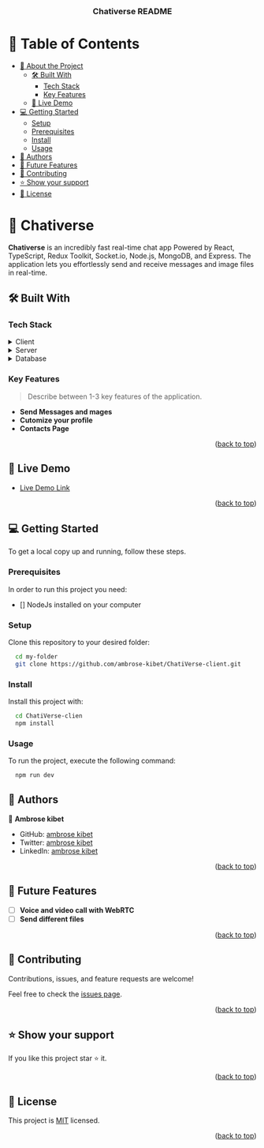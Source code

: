 <a name="readme-top"></a>

<div align="center">
  <br/>
  <h3><b>Chativerse README</b></h3>

</div>

<!-- TABLE OF CONTENTS -->

# 📗 Table of Contents

- [📖 About the Project](#about-project)
  - [🛠 Built With](#built-with)
    - [Tech Stack](#tech-stack)
    - [Key Features](#key-features)
  - [🚀 Live Demo](#live-demo)
- [💻 Getting Started](#getting-started)
  - [Setup](#setup)
  - [Prerequisites](#prerequisites)
  - [Install](#install)
  - [Usage](#usage)
- [👥 Authors](#authors)
- [🔭 Future Features](#future-features)
- [🤝 Contributing](#contributing)
- [⭐️ Show your support](#support)
- [📝 License](#license)

<!-- PROJECT DESCRIPTION -->

# 📖 Chativerse <a name="about-project"></a>

**Chativerse** is an incredibly fast real-time chat app Powered by React, TypeScript, Redux Toolkit, Socket.io, Node.js, MongoDB, and Express. The application lets you effortlessly send and receive messages and image files in real-time.

## 🛠 Built With <a name="built-with"></a>

### Tech Stack <a name="tech-stack"></a>

<details>
  <summary>Client</summary>
  <ul>
    <li><a href="https://reactjs.org/">React.js</a></li>
      <li><a href="https://reactjs.org/">Vite</a></li>
      <li><a href="https://reactjs.org/">Typescript</a></li>
      <li><a href="https://reactjs.org/">Redux Toolkit</a></li>
      <li><a href="https://reactjs.org/">Socket.io</a></li>
  </ul>
</details>

<details>
  <summary>Server</summary>
  <ul>
    <li><a href="https://expressjs.com/">Express.js</a></li>
    <li><a href="https://expressjs.com/">Nodejs</a></li>
    <li><a href="https://expressjs.com/">TypeScript</a></li>
    <li><a href="https://expressjs.com/">Socket.io</a></li>
  </ul>
</details>

<details>
<summary>Database</summary>
  <ul>
    <li><a href="https://www.postgresql.org/">MongoDB</a></li>
  </ul>
</details>

<!-- Features -->

### Key Features <a name="key-features"></a>

> Describe between 1-3 key features of the application.

- **Send Messages and mages**
- **Cutomize your profile**
- **Contacts Page**

<p align="right">(<a href="#readme-top">back to top</a>)</p>

<!-- LIVE DEMO -->

## 🚀 Live Demo <a name="live-demo"></a>

- [Live Demo Link](https://yourdeployedapplicationlink.com)

<p align="right">(<a href="#readme-top">back to top</a>)</p>

<!-- GETTING STARTED -->

## 💻 Getting Started <a name="getting-started"></a>

To get a local copy up and running, follow these steps.

### Prerequisites

In order to run this project you need:

- [] NodeJs installed on your computer

### Setup

Clone this repository to your desired folder:

```sh
  cd my-folder
  git clone https://github.com/ambrose-kibet/ChatiVerse-client.git
```

### Install

Install this project with:

```sh
  cd ChatiVerse-clien
  npm install
```

### Usage

To run the project, execute the following command:

```sh
  npm run dev
```

<!-- AUTHORS -->

## 👥 Authors <a name="authors"></a>

👤 **Ambrose kibet**

- GitHub: [ambrose kibet](https://github.com/ambrose-kibet)
- Twitter: [ambrose kibet](https://twitter.com/ambrose_kibet)
- LinkedIn: [ambrose kibet](https://www.linkedin.com/in/ambrose-kibet/)
<p align="right">(<a href="#readme-top">back to top</a>)</p>

<!-- FUTURE FEATURES -->

## 🔭 Future Features <a name="future-features"></a>

- [ ] **Voice and video call with WebRTC**
- [ ] **Send different files**

<p align="right">(<a href="#readme-top">back to top</a>)</p>

<!-- CONTRIBUTING -->

## 🤝 Contributing <a name="contributing"></a>

Contributions, issues, and feature requests are welcome!

Feel free to check the [issues page](../../issues/).

<p align="right">(<a href="#readme-top">back to top</a>)</p>

<!-- SUPPORT -->

## ⭐️ Show your support <a name="support"></a>

If you like this project star ⭐️ it.

<p align="right">(<a href="#readme-top">back to top</a>)</p>

<!-- LICENSE -->

## 📝 License <a name="license"></a>

This project is [MIT](./LICENSE) licensed.

<p align="right">(<a href="#readme-top">back to top</a>)</p>
